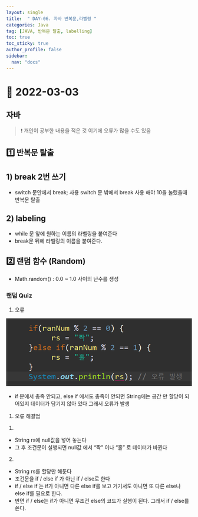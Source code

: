 ```yaml
---
layout: single
title:  " DAY-06. 자바 반복문,라벨링 "
categories: Java
tag: [JAVA, 반복문 탈출, labelling]
toc: true
toc_sticky: true
author_profile: false
sidebar:
  nav: "docs"
---
```


# 📌 2022-03-03

## 자바

<!--Quote-->

> ❗ 개인이 공부한 내용을 적은 것 이기에 오류가 많을 수도 있음



## **1️⃣ 반복문 탈출**

## 1) break 2번 쓰기

<script src="https://gist.github.com/kimyeong96/3e1b35ed67e5fa30691e1bd36e6268fb.js"></script>

- switch 문안에서 break; 사용 switch 문 밖에서 break 사용 해야 10을 눌렀을때 반복문 탈출

## 2) labeling
<script src="https://gist.github.com/kimyeong96/01ffdf97fb1a9416d86467d9e410b81a.js"></script>

- while 문 앞에 원하는 이름의 라벨링을 붙여준다
- break문 뒤에 라벨링의 이름을 붙여준다.

## **2️⃣ 랜덤 함수 (Random)**

<script src="https://gist.github.com/kimyeong96/2aec512a65f241964aa004e5568977c2.js"></script>

- Math.random() : 0.0 ~ 1.0 사이의 난수를 생성

### 랜덤 Quiz

1. 오류

<script src="https://gist.github.com/kimyeong96/034b6ad1324cb69b0d0ea04a7f7202e3.js"></script>

![1.png](/assets/images/posts/2022-03-03/1.png)

- if 문에서 충족 안되고, else if 에서도 충족이 안되면 String에는 공간 만 할당이 되어있지 데이터가 담기지 않아 있다 그래서 오류가 발생

1. 오류 해결법

1)

<script src="https://gist.github.com/kimyeong96/0fe2912f79ab691afb023d597da83e3b.js"></script>

- String rs에 null값을 넣어 놓는다
- 그 후 조건문이 실행되면 null값 에서 “짝” 이나 “홀” 로 데이터가 바뀐다

2)

<script src="https://gist.github.com/kimyeong96/3382b51fc6a14a122a810ba8ccae6335.js"></script>

- String rs를 할당만 해둔다
- 조건문을 if / else if 가 아닌 if / else로  한다
- if / else if 는 if가 아니면 다른 else if를 보고 거기서도 아니면 또 다른 else나 else if를 필요로 한다.
- 반면 if / else는 if가 아니면 무조건 else의 코드가 실행이 된다. 그래서 if / else를 쓴다.


